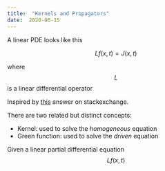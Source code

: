 ```yaml
---
title:  "Kernels and Propagators"
date:  2020-06-15
---
```


<script type="text/javascript" async
  src="https://cdn.mathjax.org/mathjax/latest/MathJax.js?config=TeX-MML-AM_CHTML">
</script>

A linear PDE looks like this

$$
L f(x,t) = J(x,t)
$$

where $$L$$ is a linear differential operator

Inspired by [this](https://physics.stackexchange.com/questions/20797/differentiating-propagator-greens-function-correlation-function-etc) answer on stackexchange.

There are two related but distinct concepts:

- Kernel: used to solve the *homogeneous* equation
- Green function: used to solve the *driven* equation

Given a linear partial differential equation $$L f(x,t)$$
